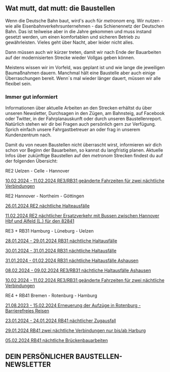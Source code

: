 Wat mutt, dat mutt: die Baustellen
----------

Wenn die Deutsche Bahn baut, wird's auch für *metronom* eng.
Wir nutzen - wie alle Eisenbahnverkehrsunternehmen - das Schienennetz der Deutschen Bahn. Das ist teilweise aber in die Jahre gekommen und muss instand gesetzt werden, um einen komfortablen und sicheren Betrieb zu gewährleisten. Vieles geht über Nacht, aber leider nicht alles.

Dann müssen auch wir kürzer treten, damit wir nach Ende der Bauarbeiten auf der modernisierten Strecke wieder Vollgas geben können.

Meistens wissen wir im Vorfeld, was geplant ist und wie lange die jeweiligen Baumaßnahmen dauern. Manchmal hält eine Baustelle aber auch einige Überraschungen bereit. Wenn´s mal wieder länger dauert, müssen wir alle flexibel sein.

### Immer gut informiert ###

Informationen über aktuelle Arbeiten an den Strecken erhältst du über unseren Newsletter, Durchsagen in den Zügen, am Bahnsteig, auf Facebook oder Twitter, in der Fahrplanauskunft oder durch unseren Baustellenreport. Natürlich stehen wir dir bei Fragen auch persönlich gern zur Verfügung. Sprich einfach unsere Fahrgastbetreuer an oder frag in unserem Kundenzentrum nach.

Damit du von neuen Baustellen nicht überrascht wirst, informieren wir dich schon vor Beginn der Bauarbeiten, so kannst du langfristig planen. Aktuelle Infos über zukünftige Baustellen auf den *metronom* Strecken findest du auf der folgenden Übersicht:

RE2 Uelzen - Celle - Hannover

[10.02.2024 - 11.02.2024 RE3/RB31 geänderte Fahrzeiten für zwei nächtliche Verbindungen](https://www.der-metronom.de/baustellen/re3-rb31-geaenderte-fahrzeiten-fuer-zwei-naechtliche-verbindungen/)

RE2 Hannover - Northeim - Göttingen

[26.01.2024 RE2 nächtliche Halteausfälle](https://www.der-metronom.de/baustellen/re2-naechtliche-halteausfaelle/)

[11.02.2024 RE2 nächtlicher Ersatzverkehr mit Bussen zwischen Hannover Hbf und Alfeld (L.) für den 82841](https://www.der-metronom.de/baustellen/re2-naechtlicher-ersatzverkehr-mit-bussen-zwischen-hannover-hbf-und-alfeld-l-fuer-den-82841/)

RE3 + RB31 Hamburg - Lüneburg - Uelzen

[28.01.2024 - 29.01.2024 RB31 nächtliche Haltausfälle](https://www.der-metronom.de/baustellen/re3-rb31-naechtliche-haltausfaelle-ashausen-und-bardowick/)

[30.01.2024 - 31.01.2024 RB31 nächtliche Haltausfälle](https://www.der-metronom.de/baustellen/re3-rb31-naechtlicher-haltausfall/)

[31.01.2024 - 01.02.2024 RB31 nächtliche Haltausfälle Ashausen](https://www.der-metronom.de/baustellen/rb31-naechtliche-haltausfaelle-ashausen-lg-hh/)

[08.02.2024 - 09.02.2024 RE3/RB31 nächtliche Haltausfälle Ashausen](https://www.der-metronom.de/baustellen/re3-rb31-naechtliche-haltausfaelle-ashausen/)

[10.02.2024 - 11.02.2024 RE3/RB31 geänderte Fahrzeiten für zwei nächtliche Verbindungen](https://www.der-metronom.de/baustellen/re3-rb31-geaenderte-fahrzeiten-fuer-zwei-naechtliche-verbindungen/)

RE4 + RB41 Bremen - Rotenburg - Hamburg

[21.08.2023 - 15.02.2024 Erneuerung der Aufzüge in Rotenburg - Barrierefreies Reisen](https://www.der-metronom.de/baustellen/erneuerung-der-aufzuege-in-rotenburg-barrierefreies-reisen/)

[23.01.2024 - 24.01.2024 RB41 nächtlicher Zugausfall](https://www.der-metronom.de/baustellen/rb41-naechtlicher-zugausfall/)

[29.01.2024 RB41 zwei nächtliche Verbindungen nur bis/ab Harburg](https://www.der-metronom.de/baustellen/rb-41-zwei-naechtliche-verbindungen-nur-bis-ab-harburg/)

[05.02.2024 RB41 nächtliche Brückenbauarbeiten](https://www.der-metronom.de/baustellen/rb41-naechtliche-brueckenbauarbeiten/)

DEIN PERSÖNLICHER BAUSTELLEN-NEWSLETTER
----------
